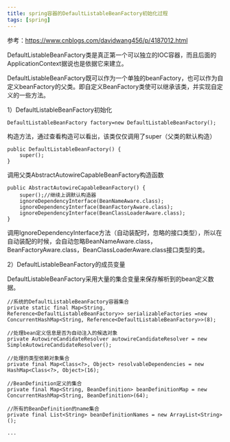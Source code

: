```yaml
---
title: spring容器的DefaultListableBeanFactory初始化过程
tags: [spring]
---
```


参考：https://www.cnblogs.com/davidwang456/p/4187012.html

DefaultListableBeanFactory类是真正第一个可以独立的IOC容器，而且后面的ApplicationContext据说也是依据它来建立。

DefaultListableBeanFactory既可以作为一个单独的beanFactory，也可以作为自定义beanFactory的父类。即自定义BeanFactory类使可以继承该类，并实现自定义的一些方法。

1）DefaultListableBeanFactory初始化

```
DefaultListableBeanFactory factory=new DefaultListableBeanFactory();
```

构造方法，通过查看构造可以看出，该类仅仅调用了super（父类的默认构造）

```
public DefaultListableBeanFactory() {
    super();
}
```

调用父类AbstractAutowireCapableBeanFactory构造函数

```
public AbstractAutowireCapableBeanFactory() {
    super();//继续上调默认构造器
    ignoreDependencyInterface(BeanNameAware.class);
    ignoreDependencyInterface(BeanFactoryAware.class);
    ignoreDependencyInterface(BeanClassLoaderAware.class);
}
```

调用IgnoreDependencyInterface方法（自动装配时，忽略的接口类型），所以在自动装配的时候，会自动忽略BeanNameAware.class，BeanFactoryAware.class，BeanClassLoaderAware.class接口类型的类。

2）DefaultListableBeanFactory的成员变量

DefaultListableBeanFactory采用大量的集合变量来保存解析到的bean定义数据。

```
//系统的DefaultListableBeanFactory容器集合
private static final Map<String, Reference<DefaultListableBeanFactory>> serializableFactories =new ConcurrentHashMap<String, Reference<DefaultListableBeanFactory>>(8);

//处理bean定义信息是否为自动注入的候选对象
private AutowireCandidateResolver autowireCandidateResolver = new SimpleAutowireCandidateResolver();

//处理的类型依赖对象集合
private final Map<Class<?>, Object> resolvableDependencies = new HashMap<Class<?>, Object>(16);

//BeanDefinition定义的集合
private final Map<String, BeanDefinition> beanDefinitionMap = new ConcurrentHashMap<String, BeanDefinition>(64);

//所有的BeanDefinition的name集合
private final List<String> beanDefinitionNames = new ArrayList<String>();

...

```